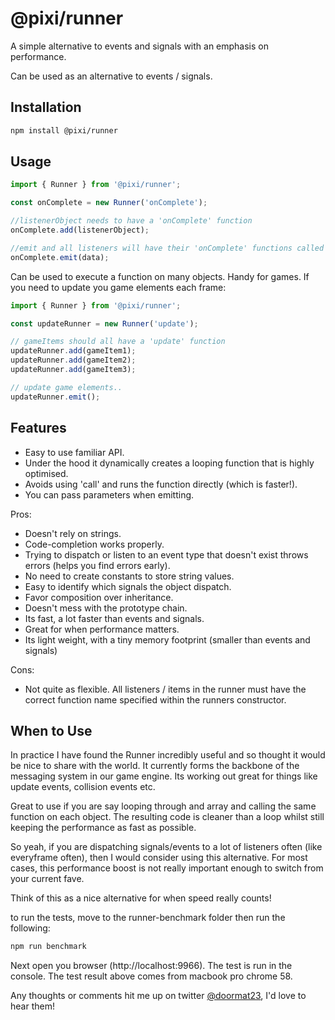 # @pixi/runner

A simple alternative to events and signals with an emphasis on performance.

Can be used as an alternative to events / signals. 

## Installation

```bash
npm install @pixi/runner
```

## Usage

```js
import { Runner } from '@pixi/runner';

const onComplete = new Runner('onComplete');

//listenerObject needs to have a 'onComplete' function
onComplete.add(listenerObject);

//emit and all listeners will have their 'onComplete' functions called
onComplete.emit(data);
```

Can be used to execute a function on many objects. Handy for games. If you need to update you game elements each frame:

```js
import { Runner } from '@pixi/runner';

const updateRunner = new Runner('update');

// gameItems should all have a 'update' function
updateRunner.add(gameItem1);
updateRunner.add(gameItem2);
updateRunner.add(gameItem3);

// update game elements..
updateRunner.emit();
```

## Features

- Easy to use familiar API.
- Under the hood it dynamically creates a looping function that is highly optimised. 
- Avoids using 'call' and runs the function directly (which is faster!).
- You can pass parameters when emitting.

Pros:
- Doesn't rely on strings.
- Code-completion works properly.
- Trying to dispatch or listen to an event type that doesn't exist throws errors (helps you find errors early).
- No need to create constants to store string values.
- Easy to identify which signals the object dispatch.
- Favor composition over inheritance.
- Doesn't mess with the prototype chain.
- Its fast, a lot faster than events and signals.
- Great for when performance matters.
- Its light weight, with a tiny memory footprint (smaller than events and signals)


Cons:
- Not quite as flexible. All listeners / items in the runner must have the correct function name specified within the runners constructor.

## When to Use

In practice I have found the Runner incredibly useful and so thought it would be nice to share with the world. It currently forms the backbone of the messaging system in our game engine. Its working out great for things like update events, collision events etc.

Great to use if you are say looping through and array and calling the same function on each object. The resulting code is cleaner than a loop whilst still keeping the performance as fast as possible.

So yeah, if you are dispatching signals/events to a lot of listeners often (like everyframe often), then I would consider using this alternative. For most cases, this performance boost is not really important enough to switch from your current fave.

Think of this as a nice alternative for when speed really counts!

to run the tests, move to the runner-benchmark folder then run the following:

```bash
npm run benchmark
```

Next open you browser (http://localhost:9966). The test is run in the console.
The test result above comes from macbook pro chrome 58.

Any thoughts or comments hit me up on twitter [@doormat23](https://twitter.com/doormat23), I'd love to hear them! 
